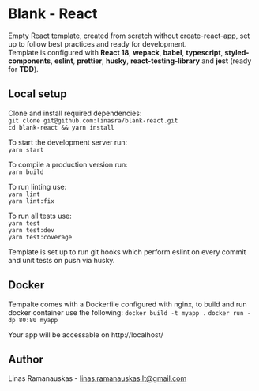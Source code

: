 # Blank - React

Empty React template, created from scratch without create-react-app, set up to follow best practices and ready for development.<br>
Template is configured with <b>React 18</b>, <b>wepack</b>, <b>babel</b>, <b>typescript</b>, <b>styled-components</b>, <b>eslint</b>, <b>prettier</b>, <b>husky</b>, <b>react-testing-library</b> and <b>jest</b> (ready for <b>TDD</b>).

## Local setup
Clone and install required dependencies:<br/>
`git clone git@github.com:linasra/blank-react.git`<br/>
`cd blank-react && yarn install`

To start the development server run:<br/>
`yarn start`

To compile a production version run:<br/>
`yarn build`

To run linting use:<br/>
`yarn lint`<br/>
`yarn lint:fix`<br/>

To run all tests use:<br/>
`yarn test`<br/>
`yarn test:dev`<br/>
`yarn test:coverage`<br/>

Template is set up to run git hooks which perform eslint on every commit and unit tests on push via husky.

## Docker
Tempalte comes with a Dockerfile configured with nginx, to build and run docker container use the following:
`docker build -t myapp .`
`docker run -dp 80:80 myapp`

Your app will be accessable on http://localhost/

## Author
Linas Ramanauskas - <a href="mailto:linas.ramanauskas.lt@gmail.com">linas.ramanauskas.lt@gmail.com</a>